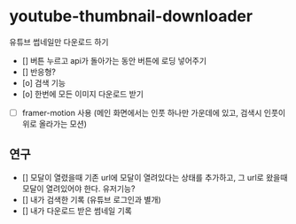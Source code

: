 # youtube-thumbnail-downloader
유튜브 썹네일만 다운로드 하기 

- [] 버튼 누르고 api가 돌아가는 동안 버튼에 로딩 넣어주기
- [] 반응형?
- [o] 검색 기능
- [o] 한번에 모든 이미지 다운로드 받기
- [ ]  framer-motion 사용 (메인 화면에서는 인풋 하나만 가운데에 있고, 검색시 인풋이 위로 올라가는 모션)


## 연구
- [] 모달이 열렸을때 기존 url에 모달이 열려있다는 상태를 추가하고, 그 url로 왔을때 모달이 열려있어야 한다. 
유저기능?
- [] 내가 검색한 기록 (유튜브 로그인과 별개)
- [] 내가 다운로드 받은 썸네일 기록 